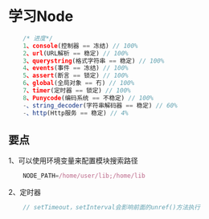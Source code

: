 学习Node
====

```js
	/* 进度*/
	1、console(控制器 == 冻结) // 100%
	2、url(URL解析 == 稳定) // 100%
	3、querystring(格式字符串 == 稳定) // 100%
	4、events(事件 == 冻结) // 100%
	5、assert(断言 == 锁定) // 100%
	6、global(全局对象 == 冇) // 100%
	7、timer(定时器 == 锁定) // 100%
	8、Punycode(编码系统 == 不稳定) // 100%
	-、string_decoder(字符串解码器 == 稳定) // 60%
	-、http(Http服务 == 稳定) // 4%
```

要点
----

1、可以使用环境变量来配置模块搜索路径
```js
	NODE_PATH=/home/user/lib;/home/lib
```

2、定时器
```js
	// setTimeout，setInterval会影响前面的unref()方法执行
```
